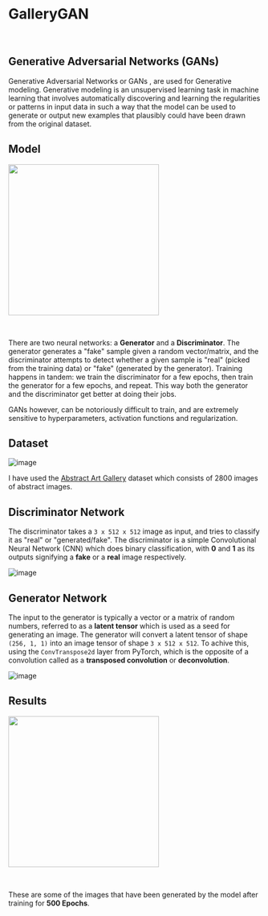 # GalleryGAN

<br>

## Generative Adversarial Networks (GANs)

Generative Adversarial Networks or GANs , are used for Generative modeling.
Generative modeling is an unsupervised learning task in machine learning that involves automatically discovering and learning the regularities or patterns in input data in such a way that the model can be used to generate or output new examples that plausibly could have been drawn from the original dataset.

## Model

<img src="https://i.imgur.com/6NMdO9u.png" style="width:300px; margin-bottom:32px"/>

There are two neural networks: a **Generator** and a **Discriminator**. The generator generates a "fake" sample given a random vector/matrix, and the discriminator attempts to detect whether a given sample is "real" (picked from the training data) or "fake" (generated by the generator).
Training happens in tandem: we train the discriminator for a few epochs, then train the generator for a few epochs, and repeat. This way both the generator and the discriminator get better at doing their jobs. 

GANs however, can be notoriously difficult to train, and are extremely sensitive to hyperparameters, activation functions and regularization. 

## Dataset

![image](https://user-images.githubusercontent.com/79587733/149305253-72031e4d-f1b8-4296-8d4b-78eb920bb45d.png)

I have used the [Abstract Art Gallery](https://www.kaggle.com/muhammad4hmed/gan-aa/data) dataset which consists of 2800 images of abstract images.

## Discriminator Network

The discriminator takes a `3 x 512 x 512` image as input, and tries to classify it as "real" or "generated/fake". The discriminator is a simple Convolutional Neural Network (CNN) which does binary classification, with **0** and **1** as its outputs signifying a **fake** or a **real** image respectively.

![image](https://user-images.githubusercontent.com/79587733/149306230-281a1cde-155b-49cf-9a49-2bb9ac9d4dbe.png)

## Generator Network

The input to the generator is typically a vector or a matrix of random numbers, referred to as a **latent tensor** which is used as a seed for generating an image. The generator will convert a latent tensor of shape `(256, 1, 1)` into an image tensor of shape `3 x 512 x 512`. To achive this, using the `ConvTranspose2d` layer from PyTorch, which is the opposite of a convolution called as a **transposed convolution** or **deconvolution**.

![image](https://user-images.githubusercontent.com/79587733/149307300-e0de0a35-077b-43d3-9b93-0b9d13404735.png)

## Results

<img src="https://user-images.githubusercontent.com/79587733/149310980-58aa8ef7-37db-4a96-a115-a6391cac6598.png" style="width:300px; margin-bottom:32px"/>

These are some of the images that have been generated by the model after training for **500 Epochs**.

